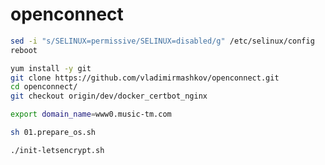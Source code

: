 # openconnect

```bash
sed -i "s/SELINUX=permissive/SELINUX=disabled/g" /etc/selinux/config
reboot
```
```bash
yum install -y git
git clone https://github.com/vladimirmashkov/openconnect.git
cd openconnect/
git checkout origin/dev/docker_certbot_nginx
```
```bash
export domain_name=www0.music-tm.com
```
```bash
sh 01.prepare_os.sh

./init-letsencrypt.sh

```
